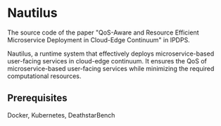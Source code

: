 # Nautilus

The source code of the paper "QoS-Aware and Resource Efficient Microservice Deployment in Cloud-Edge Continuum" in IPDPS.

Nautilus, a runtime system that effectively deploys microservice-based user-facing services in cloud-edge continuum. It ensures the QoS of microservice-based user-facing services while minimizing the required computational resources.


## Prerequisites

Docker, Kubernetes, DeathstarBench
